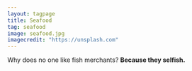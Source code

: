 ```yaml
---
layout: tagpage
title: Seafood
tag: seafood
image: seafood.jpg
imagecredit: "https://unsplash.com"
---
```

Why does no one like fish merchants?
__Because they selfish.__